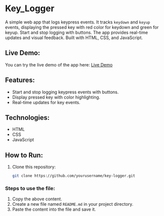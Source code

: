 # Key_Logger
A simple web app that logs keypress events. It tracks `keydown` and `keyup` events, displaying the pressed key with red color for keydown and green for keyup. Start and stop logging with buttons. The app provides real-time updates and visual feedback. Built with HTML, CSS, and JavaScript.

## Live Demo:
You can try the live demo of the app here: [Live Demo](https://dishadewangan.github.io/Key_Logger/)

## Features:
- Start and stop logging keypress events with buttons.
- Display pressed key with color highlighting.
- Real-time updates for key events.

## Technologies:
- HTML
- CSS
- JavaScript

## How to Run:
1. Clone this repository:
   ```bash
   git clone https://github.com/yourusername/key-logger.git

### Steps to use the file:
1. Copy the above content.
2. Create a new file named `README.md` in your project directory.
3. Paste the content into the file and save it.
